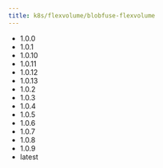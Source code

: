 ```yaml
---
title: k8s/flexvolume/blobfuse-flexvolume
---
```

- 1.0.0
- 1.0.1
- 1.0.10
- 1.0.11
- 1.0.12
- 1.0.13
- 1.0.2
- 1.0.3
- 1.0.4
- 1.0.5
- 1.0.6
- 1.0.7
- 1.0.8
- 1.0.9
- latest
